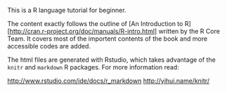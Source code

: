 This is a R language tutorial for beginner.

The content exactly follows the outline of [An Introduction to R][http://cran.r-project.org/doc/manuals/R-intro.html] written by the R Core Team. It covers most of the importent contents of the book and more accessible codes are added.

The html files are generated with Rstudio, which takes advantage of the `knitr` and `markdown` R packages.
For more information read: 

http://www.rstudio.com/ide/docs/r_markdown
http://yihui.name/knitr/
